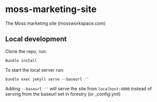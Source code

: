 # moss-marketing-site

The Moss marketing site (mossworkspace.com)


## Local development

Clone the repo, run:

`Bundle install`

To start the local server run:

`bundle exec jekyll serve --baseurl ''`

Adding `--baseurl ''` will serve the site from `localhost:4000` instead of serving from the baseurl set in forestry (or _config.yml)
